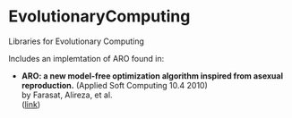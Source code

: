 # EvolutionaryComputing
Libraries for Evolutionary Computing

Includes an implemtation of ARO found in:
* **ARO: a new model-free optimization algorithm inspired from asexual reproduction.** (Applied Soft Computing 10.4 2010)  
  by Farasat, Alireza, et al.  
  ([link](http://www.sciencedirect.com/science/article/pii/S1568494610001122))